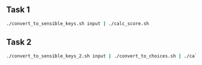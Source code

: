 ## Task 1
```bash
./convert_to_sensible_keys.sh input | ./calc_score.sh 
```

## Task 2
```bash
./convert_to_sensible_keys_2.sh input | ./convert_to_choices.sh | ./calc_score.sh 
```
